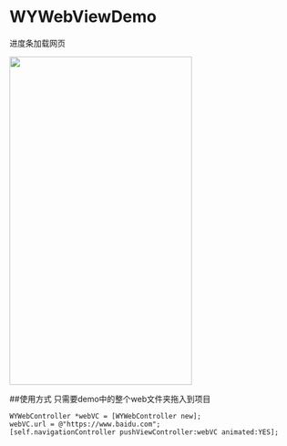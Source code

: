 # WYWebViewDemo
进度条加载网页

<img src="https://github.com/wangyansnow/WYWebViewDemo/blob/master/WYWebViewDemo/screenShot/webViewLoading.gif" width=320 height=576>

##使用方式
只需要demo中的整个web文件夹拖入到项目
```objc
WYWebController *webVC = [WYWebController new];
webVC.url = @"https://www.baidu.com";
[self.navigationController pushViewController:webVC animated:YES];
```
